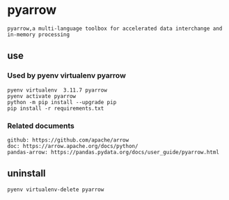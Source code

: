 # pyarrow

    pyarrow,a multi-language toolbox for accelerated data interchange and in-memory processing

## use

### Used by pyenv virtualenv pyarrow

    pyenv virtualenv  3.11.7 pyarrow
    pyenv activate pyarrow
    python -m pip install --upgrade pip
    pip install -r requirements.txt

### Related documents

    github: https://github.com/apache/arrow
    doc: https://arrow.apache.org/docs/python/
    pandas-arrow: https://pandas.pydata.org/docs/user_guide/pyarrow.html

## uninstall

    pyenv virtualenv-delete pyarrow
